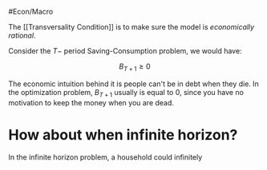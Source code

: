 #Econ/Macro 

The [[Transversality Condition]] is to make sure the model is *economically rational*. 

Consider the $T-$ period Saving-Consumption problem, we would have:

$$
B_{T+1} \geq 0
$$

The economic intuition behind it is people can't be in debt when they die. In the optimization problem, $B_{T+1}$ usually is equal to $0$, since you have no motivation to keep the money when you are dead.

# How about when infinite horizon?

In the infinite horizon problem, a household could infinitely 